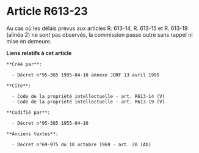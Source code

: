 # Article R613-23

Au cas où les délais prévus aux articles R. 613-14, R. 613-15 et R. 613-19 (alinéa 2) ne sont pas observés, la commission
passe outre sans rappel ni mise en demeure.

**Liens relatifs à cet article**

	**Créé par**:

	  - Décret n°95-385 1995-04-10 annexe JORF 13 avril 1995

	**Cite**:

	  - Code de la propriété intellectuelle - art. R613-14 (V)
	  - Code de la propriété intellectuelle - art. R613-19 (V)

	**Codifié par**:

	  - Décret n°95-385 1955-04-10

	**Anciens textes**:

	  - Décret n°69-975 du 18 octobre 1969 - art. 20 (Ab)
